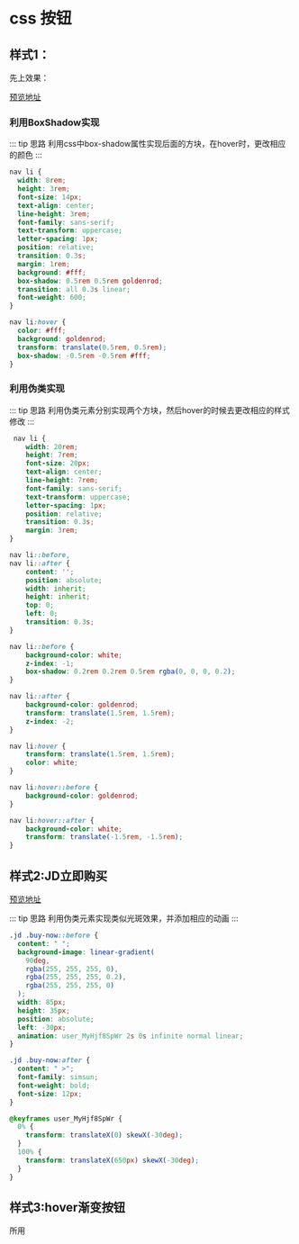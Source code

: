 # css 按钮

## 样式1： 
先上效果：

<css-button-buttonBoxShadow/>

[预览地址](http://hecun0000.github.io/Jcss/button/button-before-after.html)
### 利用BoxShadow实现

::: tip 思路 
利用css中box-shadow属性实现后面的方块，在hover时，更改相应的颜色
:::

```css
nav li {
  width: 8rem;
  height: 3rem;
  font-size: 14px;
  text-align: center;
  line-height: 3rem;
  font-family: sans-serif;
  text-transform: uppercase;
  letter-spacing: 1px;
  position: relative;
  transition: 0.3s;
  margin: 1rem;
  background: #fff;
  box-shadow: 0.5rem 0.5rem goldenrod;
  transition: all 0.3s linear;
  font-weight: 600;
}

nav li:hover {
  color: #fff;
  background: goldenrod;
  transform: translate(0.5rem, 0.5rem);
  box-shadow: -0.5rem -0.5rem #fff;
}
```
### 利用伪类实现

::: tip 思路 
利用伪类元素分别实现两个方块，然后hover的时候去更改相应的样式修改
:::

```css
 nav li {
    width: 20rem;
    height: 7rem;
    font-size: 20px;
    text-align: center;
    line-height: 7rem;
    font-family: sans-serif;
    text-transform: uppercase;
    letter-spacing: 1px;
    position: relative;
    transition: 0.3s;
    margin: 3rem;
}

nav li::before,
nav li::after {
    content: '';
    position: absolute;
    width: inherit;
    height: inherit;
    top: 0;
    left: 0;
    transition: 0.3s;
}

nav li::before {
    background-color: white;
    z-index: -1;
    box-shadow: 0.2rem 0.2rem 0.5rem rgba(0, 0, 0, 0.2);
}

nav li::after {
    background-color: goldenrod;
    transform: translate(1.5rem, 1.5rem);
    z-index: -2;
}

nav li:hover {
    transform: translate(1.5rem, 1.5rem);
    color: white;
}

nav li:hover::before {
    background-color: goldenrod;
}

nav li:hover::after {
    background-color: white;
    transform: translate(-1.5rem, -1.5rem);
}
```
## 样式2:JD立即购买
<css-button-buttonJDBuyNow/>

[预览地址](http://hecun0000.github.io/Jcss/button/JD-buy-now-button.html)

::: tip 思路 
利用伪类元素实现类似光斑效果，并添加相应的动画
:::

```css
.jd .buy-now::before {
  content: " ";
  background-image: linear-gradient(
    90deg,
    rgba(255, 255, 255, 0),
    rgba(255, 255, 255, 0.2),
    rgba(255, 255, 255, 0)
  );
  width: 85px;
  height: 35px;
  position: absolute;
  left: -30px;
  animation: user_MyHjf8SpWr 2s 0s infinite normal linear;
}

.jd .buy-now:after {
  content: " >";
  font-family: simsun;
  font-weight: bold;
  font-size: 12px;
}

@keyframes user_MyHjf8SpWr {
  0% {
    transform: translateX(0) skewX(-30deg);
  }
  100% {
    transform: translateX(650px) skewX(-30deg);
  }
}
```
## 样式3:hover渐变按钮

<css-button-buttonHover/>

所用












